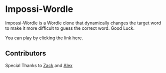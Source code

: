 # Impossi-Wordle

Impossi-Wordle is a Wordle clone that dynamically changes the target word to make it more difficult to guess the correct word. Good Luck.

You can play by clicking the link here.

## Contributors

Special Thanks to [Zack](https://github.com/Zack3383) and [Alex](https://github.com/MoranARM)